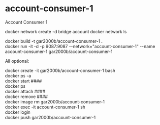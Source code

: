# account-consumer-1
Account Consumer 1

docker network create -d bridge account 
docker network ls  

docker build -t gar2000b/account-consumer-1 .  
docker run -it -d -p 9087:9087 --network="account-consumer-1" --name account-consumer-1 gar2000b/account-consumer-1  

All optional:

docker create -it gar2000b/account-consumer-1 bash  
docker ps -a  
docker start ####  
docker ps  
docker attach ####  
docker remove ####  
docker image rm gar2000b/account-consumer-1  
docker exec -it account-consumer-1 sh  
docker login  
docker push gar2000b/account-consumer-1  